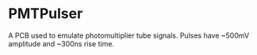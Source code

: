 # PMTPulser

A PCB used to emulate photomultiplier tube signals. Pulses have ~500mV amplitude and ~300ns rise time. 
